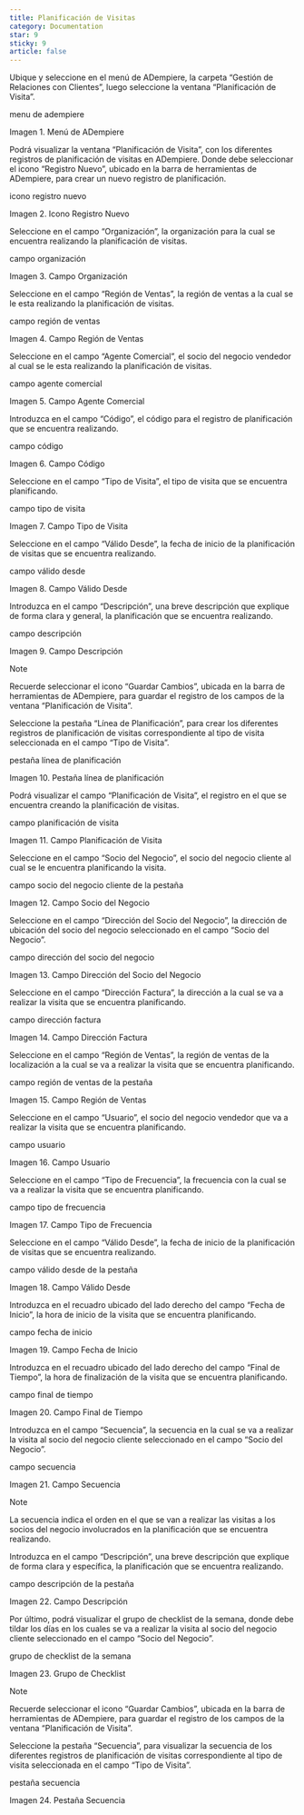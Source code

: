 ```yaml
---
title: Planificación de Visitas
category: Documentation
star: 9
sticky: 9
article: false
---
```


Ubique y seleccione en el menú de ADempiere, la carpeta “Gestión de Relaciones con Clientes”, luego seleccione la ventana “Planificación de Visita”.

menu de adempiere

Imagen 1. Menú de ADempiere

Podrá visualizar la ventana “Planificación de Visita”, con los diferentes registros de planificación de visitas en ADempiere. Donde debe seleccionar el icono “Registro Nuevo”, ubicado en la barra de herramientas de ADempiere, para crear un nuevo registro de planificación.

icono registro nuevo

Imagen 2. Icono Registro Nuevo

Seleccione en el campo “Organización”, la organización para la cual se encuentra realizando la planificación de visitas.

campo organización

Imagen 3. Campo Organización

Seleccione en el campo “Región de Ventas”, la región de ventas a la cual se le esta realizando la planificación de visitas.

campo región de ventas

Imagen 4. Campo Región de Ventas

Seleccione en el campo “Agente Comercial”, el socio del negocio vendedor al cual se le esta realizando la planificación de visitas.

campo agente comercial

Imagen 5. Campo Agente Comercial

Introduzca en el campo “Código”, el código para el registro de planificación que se encuentra realizando.

campo código

Imagen 6. Campo Código

Seleccione en el campo “Tipo de Visita”, el tipo de visita que se encuentra planificando.

campo tipo de visita

Imagen 7. Campo Tipo de Visita

Seleccione en el campo “Válido Desde”, la fecha de inicio de la planificación de visitas que se encuentra realizando.

campo válido desde

Imagen 8. Campo Válido Desde

Introduzca en el campo “Descripción”, una breve descripción que explique de forma clara y general, la planificación que se encuentra realizando.

campo descripción

Imagen 9. Campo Descripción

Note

Recuerde seleccionar el icono “Guardar Cambios”, ubicada en la barra de herramientas de ADempiere, para guardar el registro de los campos de la ventana “Planificación de Visita”.

Seleccione la pestaña “Línea de Planificación”, para crear los diferentes registros de planificación de visitas correspondiente al tipo de visita seleccionada en el campo “Tipo de Visita”.

pestaña línea de planificación

Imagen 10. Pestaña línea de planificación

Podrá visualizar el campo “Planificación de Visita”, el registro en el que se encuentra creando la planificación de visitas.

campo planificación de visita

Imagen 11. Campo Planificación de Visita

Seleccione en el campo “Socio del Negocio”, el socio del negocio cliente al cual se le encuentra planificando la visita.

campo socio del negocio cliente de la pestaña

Imagen 12. Campo Socio del Negocio

Seleccione en el campo “Dirección del Socio del Negocio”, la dirección de ubicación del socio del negocio seleccionado en el campo “Socio del Negocio”.

campo dirección del socio del negocio

Imagen 13. Campo Dirección del Socio del Negocio

Seleccione en el campo “Dirección Factura”, la dirección a la cual se va a realizar la visita que se encuentra planificando.

campo dirección factura

Imagen 14. Campo Dirección Factura

Seleccione en el campo “Región de Ventas”, la región de ventas de la localización a la cual se va a realizar la visita que se encuentra planificando.

campo región de ventas de la pestaña

Imagen 15. Campo Región de Ventas

Seleccione en el campo “Usuario”, el socio del negocio vendedor que va a realizar la visita que se encuentra planificando.

campo usuario

Imagen 16. Campo Usuario

Seleccione en el campo “Tipo de Frecuencia”, la frecuencia con la cual se va a realizar la visita que se encuentra planificando.

campo tipo de frecuencia

Imagen 17. Campo Tipo de Frecuencia

Seleccione en el campo “Válido Desde”, la fecha de inicio de la planificación de visitas que se encuentra realizando.

campo válido desde de la pestaña

Imagen 18. Campo Válido Desde

Introduzca en el recuadro ubicado del lado derecho del campo “Fecha de Inicio”, la hora de inicio de la visita que se encuentra planificando.

campo fecha de inicio

Imagen 19. Campo Fecha de Inicio

Introduzca en el recuadro ubicado del lado derecho del campo “Final de Tiempo”, la hora de finalización de la visita que se encuentra planificando.

campo final de tiempo

Imagen 20. Campo Final de Tiempo

Introduzca en el campo “Secuencia”, la secuencia en la cual se va a realizar la visita al socio del negocio cliente seleccionado en el campo “Socio del Negocio”.

campo secuencia

Imagen 21. Campo Secuencia

Note

La secuencia indica el orden en el que se van a realizar las visitas a los socios del negocio involucrados en la planificación que se encuentra realizando.

Introduzca en el campo “Descripción”, una breve descripción que explique de forma clara y específica, la planificación que se encuentra realizando.

campo descripción de la pestaña

Imagen 22. Campo Descripción

Por último, podrá visualizar el grupo de checklist de la semana, donde debe tildar los días en los cuales se va a realizar la visita al socio del negocio cliente seleccionado en el campo “Socio del Negocio”.

grupo de checklist de la semana

Imagen 23. Grupo de Checklist

Note

Recuerde seleccionar el icono “Guardar Cambios”, ubicada en la barra de herramientas de ADempiere, para guardar el registro de los campos de la ventana “Planificación de Visita”.

Seleccione la pestaña “Secuencia”, para visualizar la secuencia de los diferentes registros de planificación de visitas correspondiente al tipo de visita seleccionada en el campo “Tipo de Visita”.

pestaña secuencia

Imagen 24. Pestaña Secuencia